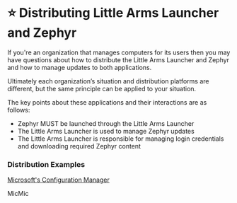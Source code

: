 # ⭐ Distributing Little Arms Launcher and Zephyr

If you're an organization that manages computers for its users then you may have questions about how to distribute the Little Arms Launcher and Zephyr and how to manage updates to both applications.

Ultimately each organization’s situation and distribution platforms are different, but the same principle can be applied to your situation.

The key points about these applications and their interactions are as follows:

* Zephyr MUST be launched through the Little Arms Launcher
* The Little Arms Launcher is used to manage Zephyr updates
* The Little Arms Launcher is responsible for managing login credentials and downloading required Zephyr content

### Distribution Examples

[Microsoft's Configuration Manager](microsofts-configuration-manager.md)

MicMic
